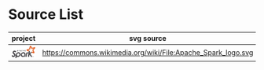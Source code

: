 # Source List

| project | svg source |
| ------------- | ------------- |
| ![spark](svg/spark.svg)  | https://commons.wikimedia.org/wiki/File:Apache_Spark_logo.svg  |
